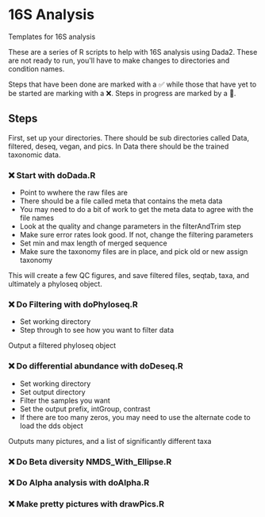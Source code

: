 # 16S Analysis
Templates for 16S analysis


These are a series of R scripts to help with 16S analysis using Dada2. These are not ready to run, you'll have to make changes to directories and condition names.

Steps that have been done are marked with a  :white_check_mark: while those that have yet to be started are marking with a  :x:. Steps in progress are marked by a :large_orange_diamond:.

## Steps

First, set up your directories. There should be sub directories called Data, filtered, deseq, vegan, and pics. In Data there should be the trained taxonomic data.

### :x: <!--:large_orange_diamond: :white_check_mark:--> Start with doDada.R

* Point to wwhere the raw files are
* There should be a file called meta that contains the meta data
* You may need to do a bit of work to get the meta data to agree with the file names
* Look at the quality and change parameters in the filterAndTrim step
* Make sure error rates look good. If not, change the filtering parameters
* Set min and max length of merged sequence
* Make sure the taxonomy files are in place, and pick old or new assign taxonomy

This will create a few QC figures, and save filtered files, seqtab, taxa, and ultimately a phyloseq object.


### :x: <!--:large_orange_diamond: :white_check_mark:-->  Do Filtering with doPhyloseq.R

* Set working directory
* Step through to see how you want to filter data

Output a filtered phyloseq object

### :x: <!--:large_orange_diamond: :white_check_mark:--> Do differential abundance with doDeseq.R

* Set working directory
* Set output directory
* Filter the samples you want
* Set the output prefix, intGroup, contrast
* If there are too many zeros, you may need to use the alternate code to load the dds object

Outputs many pictures, and a list of significantly different taxa

### :x: <!--:large_orange_diamond: :white_check_mark:--> Do Beta diversity NMDS_With_Ellipse.R

### :x: <!--:large_orange_diamond: :white_check_mark:--> Do Alpha analysis with doAlpha.R

### :x: <!--:large_orange_diamond: :white_check_mark:--> Make pretty pictures with drawPics.R
